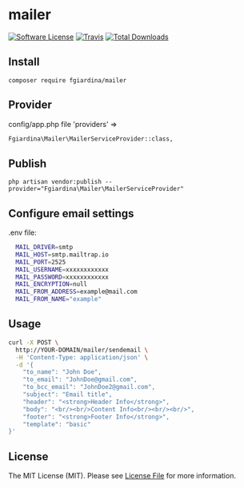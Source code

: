 # mailer

[![Software License](https://img.shields.io/badge/license-MIT-brightgreen.svg?style=flat-square)](LICENSE.md)
[![Travis](https://img.shields.io/travis/fgiardina/mailer.svg?style=flat-square)]()
[![Total Downloads](https://img.shields.io/packagist/dt/fgiardina/mailer.svg?style=flat-square)](https://packagist.org/packages/fgiardina/mailer)

## Install
`composer require fgiardina/mailer`


## Provider
config/app.php file
'providers' =>

``` bash
Fgiardina\Mailer\MailerServiceProvider::class,
```


## Publish
`php artisan vendor:publish --provider="Fgiardina\Mailer\MailerServiceProvider"`


## Configure email settings
.env file:

``` bash
  MAIL_DRIVER=smtp
  MAIL_HOST=smtp.mailtrap.io
  MAIL_PORT=2525
  MAIL_USERNAME=xxxxxxxxxxxx
  MAIL_PASSWORD=xxxxxxxxxxxx
  MAIL_ENCRYPTION=null
  MAIL_FROM_ADDRESS=example@mail.com
  MAIL_FROM_NAME="example"
```


## Usage
``` bash
curl -X POST \
  http://YOUR-DOMAIN/mailer/sendemail \
  -H 'Content-Type: application/json' \
  -d '{
    "to_name": "John Doe",
    "to_email": "JohnDoe@gmail.com",
    "to_bcc_email": "JohnDoe2@gmail.com",
    "subject": "Email title",
    "header": "<strong>Header Info</strong>",
    "body": "<br/><br/>Content Info<br/><br/><br/>",
    "footer": "<strong>Footer Info</strong>",
    "template": "basic"
}'
```


## License
The MIT License (MIT). Please see [License File](/LICENSE.md) for more information.